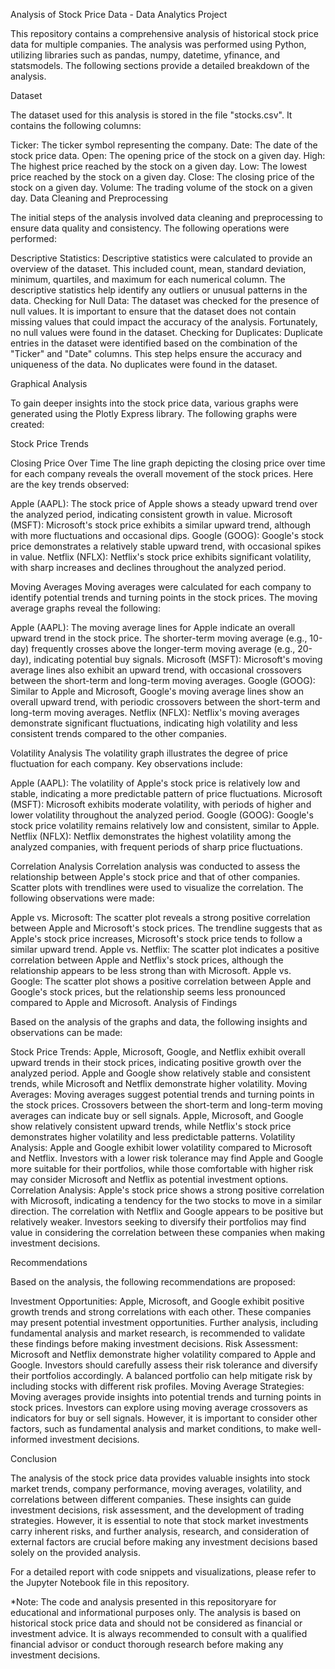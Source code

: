 Analysis of Stock Price Data - Data Analytics Project

This repository contains a comprehensive analysis of historical stock price data for multiple companies. The analysis was performed using Python, utilizing libraries such as pandas, numpy, datetime, yfinance, and statsmodels. The following sections provide a detailed breakdown of the analysis.

Dataset

The dataset used for this analysis is stored in the file "stocks.csv". It contains the following columns:

Ticker: The ticker symbol representing the company.
Date: The date of the stock price data.
Open: The opening price of the stock on a given day.
High: The highest price reached by the stock on a given day.
Low: The lowest price reached by the stock on a given day.
Close: The closing price of the stock on a given day.
Volume: The trading volume of the stock on a given day.
Data Cleaning and Preprocessing

The initial steps of the analysis involved data cleaning and preprocessing to ensure data quality and consistency. The following operations were performed:

Descriptive Statistics: Descriptive statistics were calculated to provide an overview of the dataset. This included count, mean, standard deviation, minimum, quartiles, and maximum for each numerical column. The descriptive statistics help identify any outliers or unusual patterns in the data.
Checking for Null Data: The dataset was checked for the presence of null values. It is important to ensure that the dataset does not contain missing values that could impact the accuracy of the analysis. Fortunately, no null values were found in the dataset.
Checking for Duplicates: Duplicate entries in the dataset were identified based on the combination of the "Ticker" and "Date" columns. This step helps ensure the accuracy and uniqueness of the data. No duplicates were found in the dataset.

Graphical Analysis

To gain deeper insights into the stock price data, various graphs were generated using the Plotly Express library. The following graphs were created:

Stock Price Trends

Closing Price Over Time
The line graph depicting the closing price over time for each company reveals the overall movement of the stock prices. Here are the key trends observed:

Apple (AAPL): The stock price of Apple shows a steady upward trend over the analyzed period, indicating consistent growth in value.
Microsoft (MSFT): Microsoft's stock price exhibits a similar upward trend, although with more fluctuations and occasional dips.
Google (GOOG): Google's stock price demonstrates a relatively stable upward trend, with occasional spikes in value.
Netflix (NFLX): Netflix's stock price exhibits significant volatility, with sharp increases and declines throughout the analyzed period.

Moving Averages
Moving averages were calculated for each company to identify potential trends and turning points in the stock prices. The moving average graphs reveal the following:

Apple (AAPL): The moving average lines for Apple indicate an overall upward trend in the stock price. The shorter-term moving average (e.g., 10-day) frequently crosses above the longer-term moving average (e.g., 20-day), indicating potential buy signals.
Microsoft (MSFT): Microsoft's moving average lines also exhibit an upward trend, with occasional crossovers between the short-term and long-term moving averages.
Google (GOOG): Similar to Apple and Microsoft, Google's moving average lines show an overall upward trend, with periodic crossovers between the short-term and long-term moving averages.
Netflix (NFLX): Netflix's moving averages demonstrate significant fluctuations, indicating high volatility and less consistent trends compared to the other companies.

Volatility Analysis
The volatility graph illustrates the degree of price fluctuation for each company. Key observations include:

Apple (AAPL): The volatility of Apple's stock price is relatively low and stable, indicating a more predictable pattern of price fluctuations.
Microsoft (MSFT): Microsoft exhibits moderate volatility, with periods of higher and lower volatility throughout the analyzed period.
Google (GOOG): Google's stock price volatility remains relatively low and consistent, similar to Apple.
Netflix (NFLX): Netflix demonstrates the highest volatility among the analyzed companies, with frequent periods of sharp price fluctuations.

Correlation Analysis
Correlation analysis was conducted to assess the relationship between Apple's stock price and that of other companies. Scatter plots with trendlines were used to visualize the correlation. The following observations were made:

Apple vs. Microsoft: The scatter plot reveals a strong positive correlation between Apple and Microsoft's stock prices. The trendline suggests that as Apple's stock price increases, Microsoft's stock price tends to follow a similar upward trend.
Apple vs. Netflix: The scatter plot indicates a positive correlation between Apple and Netflix's stock prices, although the relationship appears to be less strong than with Microsoft.
Apple vs. Google: The scatter plot shows a positive correlation between Apple and Google's stock prices, but the relationship seems less pronounced compared to Apple and Microsoft.
Analysis of Findings

Based on the analysis of the graphs and data, the following insights and observations can be made:

Stock Price Trends: Apple, Microsoft, Google, and Netflix exhibit overall upward trends in their stock prices, indicating positive growth over the analyzed period. Apple and Google show relatively stable and consistent trends, while Microsoft and Netflix demonstrate higher volatility.
Moving Averages: Moving averages suggest potential trends and turning points in the stock prices. Crossovers between the short-term and long-term moving averages can indicate buy or sell signals. Apple, Microsoft, and Google show relatively consistent upward trends, while Netflix's stock price demonstrates higher volatility and less predictable patterns.
Volatility Analysis: Apple and Google exhibit lower volatility compared to Microsoft and Netflix. Investors with a lower risk tolerance may find Apple and Google more suitable for their portfolios, while those comfortable with higher risk may consider Microsoft and Netflix as potential investment options.
Correlation Analysis: Apple's stock price shows a strong positive correlation with Microsoft, indicating a tendency for the two stocks to move in a similar direction. The correlation with Netflix and Google appears to be positive but relatively weaker. Investors seeking to diversify their portfolios may find value in considering the correlation between these companies when making investment decisions.

Recommendations

Based on the analysis, the following recommendations are proposed:

Investment Opportunities: Apple, Microsoft, and Google exhibit positive growth trends and strong correlations with each other. These companies may present potential investment opportunities. Further analysis, including fundamental analysis and market research, is recommended to validate these findings before making investment decisions.
Risk Assessment: Microsoft and Netflix demonstrate higher volatility compared to Apple and Google. Investors should carefully assess their risk tolerance and diversify their portfolios accordingly. A balanced portfolio can help mitigate risk by including stocks with different risk profiles.
Moving Average Strategies: Moving averages provide insights into potential trends and turning points in stock prices. Investors can explore using moving average crossovers as indicators for buy or sell signals. However, it is important to consider other factors, such as fundamental analysis and market conditions, to make well-informed investment decisions.

Conclusion

The analysis of the stock price data provides valuable insights into stock market trends, company performance, moving averages, volatility, and correlations between different companies. These insights can guide investment decisions, risk assessment, and the development of trading strategies. However, it is essential to note that stock market investments carry inherent risks, and further analysis, research, and consideration of external factors are crucial before making any investment decisions based solely on the provided analysis.

For a detailed report with code snippets and visualizations, please refer to the Jupyter Notebook file in this repository.

*Note: The code and analysis presented in this repositoryare for educational and informational purposes only. The analysis is based on historical stock price data and should not be considered as financial or investment advice. It is always recommended to consult with a qualified financial advisor or conduct thorough research before making any investment decisions.
